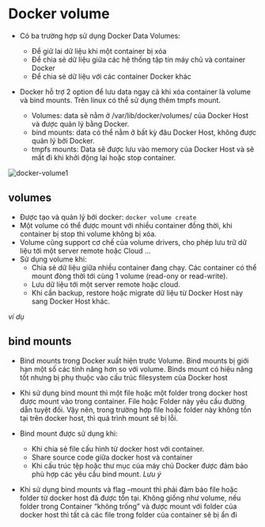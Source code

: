 # Docker volume
- Có ba trường hợp sử dụng Docker Data Volumes:
  - Để giữ lai dữ liệu khi một container bị xóa
  - Để chia sẻ dữ liệu giữa các hệ thống tập tin máy chủ và container Docker
  - Để chia sẻ dữ liệu với các container Docker khác

- Docker hỗ trợ 2 option để lưu data ngay cả khi xóa container là volume và bind mounts. Trên linux có thể sử dụng thêm tmpfs mount.
  - Volumes: data sẽ nằm ở /var/lib/docker/volumes/ của Docker Host và được quản lý bằng Docker.
  - bind mounts: data có thể nằm ở bất kỳ đâu Docker Host, không được quản lý bởi Docker.
  - tmpfs mounts: Data sẽ được lưu vào memory của Docker Host và sẽ mất đi khi khởi động lại hoặc stop container.

![docker-volume1](/images/docker-volume1.png)

## volumes
- Được tạo và quản lý bởi docker: `docker volume create`
- Một volume có thể được mount  với nhiều container đồng thời, khi container bị stop thì volume không bị xóa.
- Volume cũng support cơ chế của volume drivers, cho phép lưu trữ dữ liệu tới một server remote hoặc Cloud …
- Sử dụng volume khi:
  - Chia sẻ dữ liệu giữa nhiều container đang chạy. Các container có thể mount đòng thời tới cùng 1 volume (read-ony or read-write). 
  - Lưu dữ liệu tới một server remote hoặc cloud.
  - Khi cần backup, restore hoặc migrate dữ liệu từ Docker Host này sang Docker Host khác.

*ví dụ*

## bind mounts
- Bind mounts trong Docker xuất hiện trước Volume. Bind mounts bị giới hạn một số các tính năng hơn so với volume. Binds mount có hiệu năng tốt nhưng bị phụ thuộc vào cấu trúc filesystem của Docker host
- Khi sử dụng bind mount thì một file hoặc một folder trong docker host được mount vào trong container. File hoặc Folder này yêu cầu đường dẫn tuyệt đối. Vậy nên, trong trường hợp file hoặc folder này không tồn tại trên docker host, thì quá trình mount sẽ bị lỗi.
- Bind mount được sử dụng khi:
  - Khi chia sẻ file cấu hình từ docker host với container.
  - Share source code giữa docker host và container
  - Khi cấu trúc tệp hoặc thư mục của máy chủ Docker được đảm bảo phù hợp các yêu cầu bind mount.
*Lưu ý*

- Khi sử dụng bind mounts và flag –mount thì phải đảm bảo file hoặc folder từ docker host đã được tồn tại. Không giống như volume, nếu folder trong Container “không trống” và được mount với folder của docker host thì tất cả các file trong folder của container sẽ bị ẩn đi